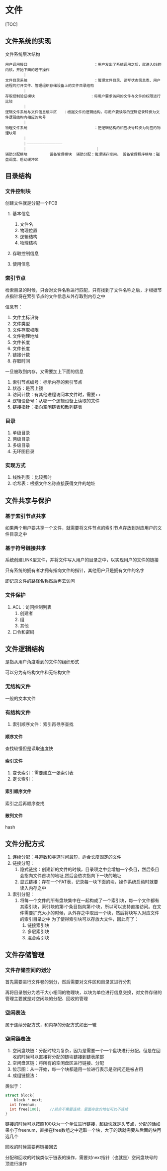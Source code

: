 # 文件

[TOC]



## 文件系统的实现

文件系统层次结构

```
用户调用接口								：用户发出了系统调用之后，就进入OS的内核，开始下面的若干操作
		｜
文件目录系统								：管理文件目录、读写状态信息表、用户进程的打开文件、管理组织存储设备上的文件目录结构
		｜
存取控制验证模块	 					 ：将用户要求访问的文件与文件的权限进行比较
		｜
逻辑文件系统与文件信息缓冲区	 ：根据文件的逻辑结构，将用户要读写的逻辑记录转换为文件逻辑结构内相应的块号
		｜	
物理文件系统								：把逻辑结构的相应块号转换为对应的物理块号
		｜
		｜————————————————
		｜								｜
辅助分配模块			设备管理模块	辅助分配：管理辅存空间。 设备管理程序模块：磁盘调度、启动缓冲区
```



## 目录结构

### 文件控制块

创建文件就是分配一个FCB

1. 基本信息
   1. 文件名
   2. 物理位置
   3. 逻辑结构
   4. 物理结构

2. 存取控制信息
3. 使用信息

### 索引节点

检索目录的时候，只会对文件名称进行匹配，只有找到了文件名称之后，才根据节点指针将在索引节点的文件信息从外存取到内存之中

信息有：

1. 文件主标识符
2. 文件类型
3. 文件存取权限
4. 文件物理地址
5. 文件长度
6. 文件长度
7. 链接计数
8. 存取时间

一旦被取到内存，又需要加上下面的信息

1. 索引节点编号：标示内存的索引节点
2. 状态：是否上锁
3. 访问计数：有其他进程访问本文件时，需要++
4. 逻辑设备号：从哪一个逻辑设备上读取的文件
5. 链接指针：指向空闲链表和散列链表

### 目录

1. 单级目录
2. 两级目录
3. 多级目录
4. 无环图目录

### 实现方式

1. 线性列表：比较费时
2. 哈希表：根据文件名称直接获得文件的地址

## 文件共享与保护

### 基于索引节点共享

如果两个用户要共享一个文件，就需要将文件节点的索引节点存放到对应用户的文件目录之中

### 基于符号链接共享

系统创建LINK型文件，并将文件写入用户的目录之中，以实现用户的文件的链接

只有系统的拥有者才拥有指向文件的指针，其他用户只是拥有文件的名字

即记录文件的路径名称然后再去访问

### 文件保护

1. ACL：访问控制列表
   1. 创建者
   2. 组
   3. 其他
2. 口令和密码



## 文件逻辑结构

是指从用户角度看到的文件的组织形式

可以分为有结构文件和无结构文件

### 无结构文件

一般的文本文件

### 有结构文件

1. 索引顺序文件：索引再寻序查找

#### 顺序文件

查找较慢但是读取速度快

#### 索引文件

1. 变长索引：需要建立一张索引表
2. 定长索引：

#### 索引顺序文件

索引之后再顺序查找

#### 散列文件

hash

## 文件分配方式

1. 连续分配：寻道数和寻道时间最短，适合长度固定的文件
2. 链接分配：
   1. 隐式链接：创建新的文件的时候，目录项之中会增加一个条目，然后条目会指向文件首块的地址,然后会依次指向下一块的地址
   2. 显式链接：存在一个FAT表，记录每一块下面的块，操作系统启动时就要读入内存之中
3. 索引分配：
   1. 将每一个文件的所有盘块集中在一起构成了一个索引块，每一个文件都有其索引块，索引块的第i个条目指向第i个块，所以可以支持直接访问。在文件需要扩充大小的时候，从外存之中取出一个块，然后将块写入对应文件的索引目录之中
      为了使得索引块可以存放大文件，因此有了：
      1. 链接索引块
      2. 多层索引块
      3. 混合索引块

## 文件存储管理

### 文件存储空间的划分

首先需要进行文件卷的划分，然后需要对文件区和目录区进行分割

再将目录划分为若干大小相同的物理块，以块为单位进行信息交换，对文件存储的管理主要就是对空闲块的分配、回收的管理

### 空闲表法

属于连续分配方式，和内存的分配方式如出一辙

### 空闲链表法

1. 空闲盘块链：分配时较为复杂，因为是需要一个一个盘块进行分配。但是在回收的时候可以直接将分配的链块链接到链表尾部
2. 空闲盘区链：将所有的空闲盘区进行链接、分配
3. 位示图：从一开始，每一个块都适用一位进行表示是空闲还是被占用
4. 成组链接法：

类似于：

```c
struct block{
	block * next;
  int freenum;
  int free[100];	//其实不需要连续，里面存放的地址可以不连续
}
```

链接的时候可以按照100块为一个单位进行链接，超级快就是头节点，分配的话如果小于freenum，直接在free数组之中选取一个块，大于的话就需要从后面的块再选几个

回收的时候需要再链接回去

分配和回收的时候类似于链表的操作，需要对next指针（也就是）空闲盘块号的顶进行操作



